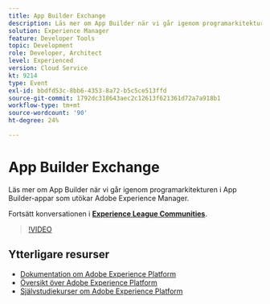 ```yaml
---
title: App Builder Exchange
description: Läs mer om App Builder när vi går igenom programarkitekturen i App Builder-appar som utökar Adobe Experience Manager.
solution: Experience Manager
feature: Developer Tools
topic: Development
role: Developer, Architect
level: Experienced
version: Cloud Service
kt: 9214
type: Event
exl-id: bbdfd53c-8bb6-4353-8a72-b5c5ce513ffd
source-git-commit: 1792dc318643aec2c12613f621361d72a7a918b1
workflow-type: tm+mt
source-wordcount: '90'
ht-degree: 24%

---
```


# App Builder Exchange

Läs mer om App Builder när vi går igenom programarkitekturen i App Builder-appar som utökar Adobe Experience Manager.

Fortsätt konversationen i **[Experience League Communities](https://adobe.ly/3uragoI)**.

>[!VIDEO](https://video.tv.adobe.com/v/337709/?quality=12&learn=on&hidetitle=true)

## Ytterligare resurser

- [Dokumentation om Adobe Experience Platform](https://experienceleague.adobe.com/docs/experience-platform.html)
- [Översikt över Adobe Experience Platform](https://experienceleague.adobe.com/docs/experience-platform/landing/home.html)
- [Självstudiekurser om Adobe Experience Platform](https://experienceleague.adobe.com/docs/platform-learn/tutorials/overview.html?lang=sv)
